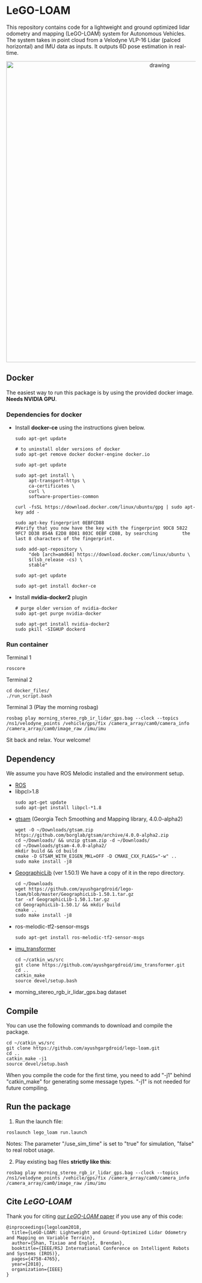 # LeGO-LOAM

This repository contains code for a lightweight and ground optimized lidar odometry and mapping (LeGO-LOAM) system for Autonomous Vehicles. The system takes in point cloud from a Velodyne VLP-16 Lidar (palced horizontal) and IMU data as inputs. It outputs 6D pose estimation in real-time. 

<p align='center'>
    <img src="/LeGO-LOAM/launch/demo.gif" alt="drawing" width="800"/>
</p>

## Docker
The easiest way to run this package is by using the provided docker image. **Needs NVIDIA GPU**.

  ### Dependencies for docker

  - Install **docker-ce** using the instructions given below.
    ```
    sudo apt-get update

    # to uninstall older versions of docker
    sudo apt-get remove docker docker-engine docker.io

    sudo apt-get update
	
    sudo apt-get install \
         apt-transport-https \
         ca-certificates \
         curl \
         software-properties-common
 	
    curl -fsSL https://download.docker.com/linux/ubuntu/gpg | sudo apt-key add -
 	
    sudo apt-key fingerprint 0EBFCD88
    #Verify that you now have the key with the fingerprint 9DC8 5822 9FC7 DD38 854A E2D8 8D81 803C 0EBF CD88, by searching 	  	   the last 8 characters of the fingerprint.
 	
    sudo add-apt-repository \
         "deb [arch=amd64] https://download.docker.com/linux/ubuntu \
         $(lsb_release -cs) \
         stable"
	
    sudo apt-get update
	
    sudo apt-get install docker-ce
    ```
  - Install **nvidia-docker2** plugin
    ```
    # purge older version of nvidia-docker
    sudo apt-get purge nvidia-docker

    sudo apt-get install nvidia-docker2
    sudo pkill -SIGHUP dockerd
    ```
  ### Run container
  Terminal 1
  ```
  roscore
  ```
  Terminal 2
  ```
  cd docker_files/
  ./run_script.bash
  ```
  Terminal 3 (Play the morning rosbag)
  ```
  rosbag play morning_stereo_rgb_ir_lidar_gps.bag --clock --topics /ns1/velodyne_points /vehicle/gps/fix /camera_array/cam0/camera_info /camera_array/cam0/image_raw /imu/imu
  ```
  Sit back and relax. Your welcome!

## Dependency

We assume you have ROS Melodic installed and the environment setup.

- [ROS](http://wiki.ros.org/ROS/Installation) 
- libpcl>1.8 
  ```
  sudo apt-get update
  sudo apt-get install libpcl-*1.8
  ```
- [gtsam](https://github.com/borglab/gtsam/releases) (Georgia Tech Smoothing and Mapping library, 4.0.0-alpha2)
  ```
  wget -O ~/Downloads/gtsam.zip https://github.com/borglab/gtsam/archive/4.0.0-alpha2.zip
  cd ~/Downloads/ && unzip gtsam.zip -d ~/Downloads/
  cd ~/Downloads/gtsam-4.0.0-alpha2/
  mkdir build && cd build
  cmake -D GTSAM_WITH_EIGEN_MKL=OFF -D CMAKE_CXX_FLAGS="-w" ..
  sudo make install -j8
  ```
- [GeographicLib](https://sourceforge.net/projects/geographiclib/files/distrib/) (ver 1.50.1) We have a copy of it in the repo directory.
  ```
  cd ~/Downloads
  wget https://github.com/ayushgargdroid/lego-loam/blob/master/GeographicLib-1.50.1.tar.gz
  tar -xf GeographicLib-1.50.1.tar.gz
  cd GeographicLib-1.50.1/ && mkdir build
  cmake ..
  sudo make install -j8
  ```
- ros-melodic-tf2-sensor-msgs
  ```
  sudo apt-get install ros-melodic-tf2-sensor-msgs
  ```
- [imu_transformer](https://github.com/ayushgargdroid/imu_transformer) 
  ```
  cd ~/catkin_ws/src
  git clone https://github.com/ayushgargdroid/imu_transformer.git
  cd ..
  catkin_make
  source devel/setup.bash
  ```
- morning_stereo_rgb_ir_lidar_gps.bag dataset

## Compile

You can use the following commands to download and compile the package.

```
cd ~/catkin_ws/src
git clone https://github.com/ayushgargdroid/lego-loam.git
cd ..
catkin_make -j1
source devel/setup.bash
```
When you compile the code for the first time, you need to add "-j1" behind "catkin_make" for generating some message types. "-j1" is not needed for future compiling.

## Run the package

1. Run the launch file:
```
roslaunch lego_loam run.launch
```
Notes: The parameter "/use_sim_time" is set to "true" for simulation, "false" to real robot usage.

2. Play existing bag files **strictly like this**: 
```
rosbag play morning_stereo_rgb_ir_lidar_gps.bag --clock --topics /ns1/velodyne_points /vehicle/gps/fix /camera_array/cam0/camera_info /camera_array/cam0/image_raw /imu/imu
```

## Cite *LeGO-LOAM*

Thank you for citing [our *LeGO-LOAM* paper](./Shan_Englot_IROS_2018_Preprint.pdf) if you use any of this code: 
```
@inproceedings{legoloam2018,
  title={LeGO-LOAM: Lightweight and Ground-Optimized Lidar Odometry and Mapping on Variable Terrain},
  author={Shan, Tixiao and Englot, Brendan},
  booktitle={IEEE/RSJ International Conference on Intelligent Robots and Systems (IROS)},
  pages={4758-4765},
  year={2018},
  organization={IEEE}
}
```